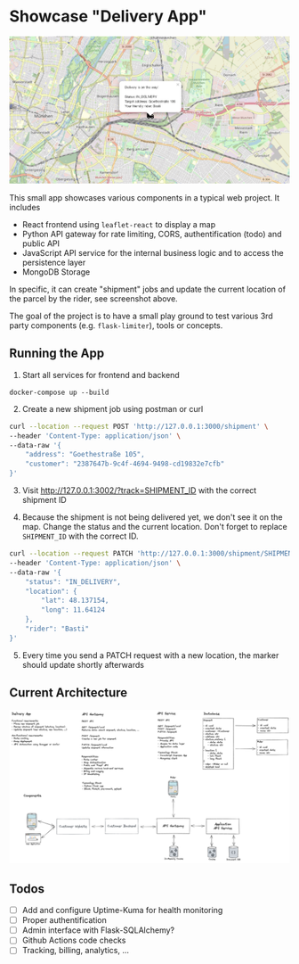 # Showcase "Delivery App"

![](docs/preview.png)

This small app showcases various components in a typical web project. It includes
- React frontend using `leaflet-react` to display a map
- Python API gateway for rate limiting, CORS, authentification (todo) and public API
- JavaScript API service for the internal business logic and to access the persistence layer
- MongoDB Storage

In specific, it can create "shipment" jobs and update the current location of the parcel by the rider, see screenshot above.

The goal of the project is to have a small play ground to test various 3rd party components (e.g. `flask-limiter`), tools or concepts. 

## Running the App

1. Start all services for frontend and backend

```
docker-compose up --build
```

2. Create a new shipment job using postman or curl
```bash
curl --location --request POST 'http://127.0.0.1:3000/shipment' \
--header 'Content-Type: application/json' \
--data-raw '{
    "address": "Goethestraße 105",
    "customer": "2387647b-9c4f-4694-9498-cd19832e7cfb"
}'
```

3. Visit http://127.0.0.1:3002/?track=SHIPMENT_ID with the correct shipment ID

4. Because the shipment is not being delivered yet, we don't see it on the map. Change the status and the current location. Don't forget to replace `SHIPMENT_ID` with the correct ID.
```bash
curl --location --request PATCH 'http://127.0.0.1:3000/shipment/SHIPMENT_ID' \
--header 'Content-Type: application/json' \
--data-raw '{
    "status": "IN_DELIVERY",
    "location": {
        "lat": 48.137154,
        "long": 11.64124
    },
    "rider": "Basti"
}'
```

5. Every time you send a PATCH request with a new location, the marker should update shortly afterwards


## Current Architecture

![](docs/architecture.png)

## Todos

- [ ] Add and configure Uptime-Kuma for health monitoring
- [ ] Proper authentification
- [ ] Admin interface with Flask-SQLAlchemy?
- [ ] Github Actions code checks
- [ ] Tracking, billing, analytics, ...